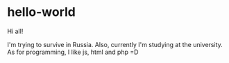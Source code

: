 # hello-world


Hi all!

I'm trying to survive in Russia. Also, currently I'm studying at the university. As for programming, I like js, html and php =D
